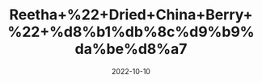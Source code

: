 ---
title: 'Reetha+%22+Dried+China+Berry+%22+%d8%b1%db%8c%d9%b9%da%be%d8%a7'
date: '2022-10-10' 
metatag: '' 
inventory: '0' 
draft: false 
# meta description 
shortDescripton: 'It+is+%ef%bf%bdrich+in+antioxidants+known+to+neutralize+highly+damaging+free+radicals.One+of+the+important+health+benefits+of+the+Chinaberry+tree+is+its+ability+to+treat+skin+diseases'
description: 'Herb'
longdescription: ''
featured: True
# product Price
price: '20.0'
# Product Short Description
shortDescription: 'It+is+%ef%bf%bdrich+in+antioxidants+known+to+neutralize+highly+damaging+free+radicals.One+of+the+important+health+benefits+of+the+Chinaberry+tree+is+its+ability+to+treat+skin+diseases'
productID: '9EB3B51D-0E27-ED11-9968-005056B3A416'
type: 'products'
category: 'Herb' 
thumnailproduct: 'https://eraconnect.blob.core.windows.net/product-images/aminsaddiquidawakhana/9EB3B51D-0E27-ED11-9968-005056B3A416.webp' 
images:
  - image: 'https://eraconnect.blob.core.windows.net/product-images/aminsaddiquidawakhana/9EB3B51D-0E27-ED11-9968-005056B3A416.webp'  
Variants:
---